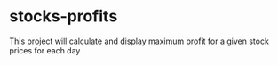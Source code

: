 # stocks-profits
This project will calculate and display maximum profit for a given stock prices for each day
